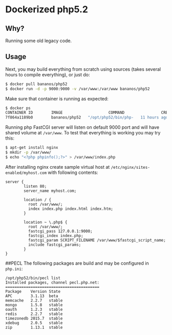 Dockerized php5.2
==========================================
## Why?
Running some old legacy code.


## Usage
Next, you may build everything from scratch using sources (takes several hours to compile everything), or 
just do:
```bash
$ docker pull bananos/php52
$ docker run -d -p 9000:9000 -v /var/www:/var/www bananos/php52
```
Make sure that container is running as expected:

```bash
$ docker ps
CONTAINER ID        IMAGE                    COMMAND                CREATED             STATUS              PORTS                    NAMES
7f864a1189b0        bananos/php52   "/opt/php52/bin/php-   11 hours ago        Up 11 hours         0.0.0.0:9000->9000/tcp   thirsty_elion       
```

Running php FastCGI server will listen on default 9000 port and will have shared volume at `/var/www`. 
To test that everything is working you may try this:

```bash
$ apt-get install nginx
$ mkdir -p /var/www/
$ echo "<?php phpinfo();?>" > /var/www/index.php
```
After installing nginx create sample virtual host at `/etc/nginx/sites-enabled/myhost.com` with following contents:

```nginx
server {
        listen 80;
        server_name myhost.com;

        location / {
          root /var/www/;
          index index.php index.html index.htm;
        }

        location ~ \.php$ {
          root /var/www/;
          fastcgi_pass 127.0.0.1:9000;
          fastcgi_index index.php;
          fastcgi_param SCRIPT_FILENAME /var/www/$fastcgi_script_name;
          include fastcgi_params;
        }
}
``` 


##PECL
The following packages are build and may be configured in `php.ini`:

```
/opt/php52/bin/pecl list
Installed packages, channel pecl.php.net:
=========================================
Package    Version State
APC        3.1.13  beta
memcache   2.2.7   stable
mongo      1.5.8   stable
oauth      1.2.3   stable
redis      2.2.7   stable
timezonedb 2015.7  stable
xdebug     2.0.5   stable
zip        1.13.1  stable
```
